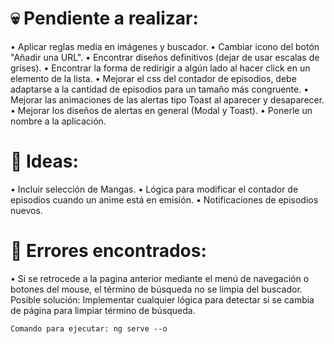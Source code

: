 # 💀 Pendiente a realizar:

• Aplicar reglas media en imágenes y buscador.
• Cambiar icono del botón "Añadir una URL".
• Encontrar diseños definitivos (dejar de usar escalas de grises).
• Encontrar la forma de redirigir a algún lado al hacer click en un elemento de la lista.
• Mejorar el css del contador de episodios, debe adaptarse a la cantidad de episodios para un tamaño más congruente.
• Mejorar las animaciones de las alertas tipo Toast al aparecer y desaparecer.
• Mejorar los diseños de alertas en general (Modal y Toast).
• Ponerle un nombre a la aplicación.

# 🧠 Ideas:

• Incluir selección de Mangas.
• Lógica para modificar el contador de episodios cuando un anime está en emisión.
• Notificaciones de episodios nuevos.

# 🐞 Errores encontrados:

• Si se retrocede a la pagina anterior mediante el menú de navegación o botones del mouse, el término de búsqueda no se limpia del buscador.
   Posible solución: Implementar cualquier lógica para detectar si se cambia de página para limpiar término de búsqueda.

    Comando para ejecutar: ng serve --o